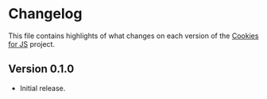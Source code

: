 # Changelog
This file contains highlights of what changes on each version of the [Cookies for JS](https://github.com/cedx/cookies.js) project.

## Version 0.1.0
- Initial release.
